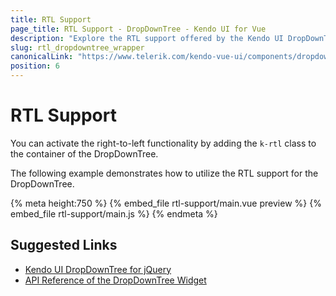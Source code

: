 ```yaml
---
title: RTL Support
page_title: RTL Support - DropDownTree - Kendo UI for Vue
description: "Explore the RTL support offered by the Kendo UI DropDownTree wrapper for Vue."
slug: rtl_dropdowntree_wrapper
canonicalLink: "https://www.telerik.com/kendo-vue-ui/components/dropdowns/globalization/"
position: 6
---
```


<div><WrapperBanner link="/kendo-vue-ui/components/dropdowns/globalization"></WrapperBanner></div>

# RTL Support

You can activate the right-to-left functionality by adding the `k-rtl` class to the container of the DropDownTree.

The following example demonstrates how to utilize the RTL support for the DropDownTree.

{% meta height:750 %}
{% embed_file rtl-support/main.vue preview %}
{% embed_file rtl-support/main.js %}
{% endmeta %}

## Suggested Links

* [Kendo UI DropDownTree for jQuery](https://docs.telerik.com/kendo-ui/controls/editors/dropdowntree/overview)
* [API Reference of the DropDownTree Widget](https://docs.telerik.com/kendo-ui/api/javascript/ui/dropdowntree)
